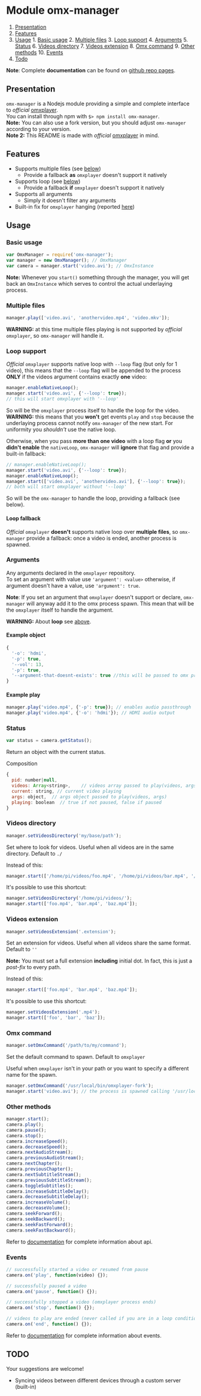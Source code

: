 # Module omx-manager
  1. [Presentation](#presentation)
  2. [Features](#features)
  3. [Usage](#usage)
    1. [Basic usage](#basicusage)
    2. [Multiple files](#multiple)
    3. [Loop support](#loop)
    4. [Arguments](#arguments)
    5. [Status](#status)
    6. [Videos directory](#videosdirectory)
    7. [Videos extension](#videosextension)
    8. [Omx command](#omxcommand)
    9. [Other methods](#othermethods)
    10. [Events](#events)
  4. [Todo](#todo)

**Note**: Complete **documentation** can be found on [github repo pages](http://vabatta.github.io/omx-manager/).


<a name="presentation"></a>
## Presentation
`omx-manager` is a Nodejs module providing a simple and complete interface to *official* [omxplayer](https://github.com/popcornmix/omxplayer). <br />
You can install through npm with `$> npm install omx-manager`. <br />
**Note:** You can also use a fork version, but you should adjust `omx-manager` according to your version. <br />
**Note 2:** This README is made with *official* [omxplayer](https://github.com/popcornmix/omxplayer) in mind.


<a name="features"></a>
## Features
 * Supports multiple files (see [below](#multiple))
    * Provide a fallback **as** `omxplayer` doesn't support it natively
 * Supports loop (see [below](#loop))
    * Provide a fallback **if** `omxplayer` doesn't support it natively
 * Supports all arguments
    * Simply it doesn't filter any arguments
 * Built-in fix for `omxplayer` hanging (reported [here](https://github.com/popcornmix/omxplayer/issues/124))


<a name="usage"></a>
## Usage

<a name="basicusage"></a>
### Basic usage
```javascript
var OmxManager = require('omx-manager');
var manager = new OmxManager(); // OmxManager
var camera = manager.start('video.avi'); // OmxInstance
```
**Note:** Whenever you `start()` something through the manager, you will get back an `OmxInstance` which serves to control the actual underlaying process.


<a name="multiple"></a>
### Multiple files
```javascript
manager.play(['video.avi', 'anothervideo.mp4', 'video.mkv']);
```

**WARNING:** at this time multiple files playing is not supported by *official* `omxplayer`, so `omx-manager` will handle it.

<a name="loop"></a>
### Loop support
*Official* `omxplayer` supports native loop with `--loop` flag (but only for 1 video), this means that the `--loop` flag will be appended to the process **ONLY** if the videos argument contains exactly **one** video:
```javascript
manager.enableNativeLoop();
manager.start('video.avi', {'--loop': true});
// this will start omxplayer with '--loop'
```
So will be the `omxplayer` process itself to handle the loop for the video. <br />
**WARNING:** this means that you **won't** get events `play` and `stop` because the underlaying process cannot notify `omx-manager` of the new start. For uniformity you *shouldn't* use the native loop.

Otherwise, when you pass **more than one video** with a loop flag **or** you **didn't enable** the `nativeLoop`, `omx-manager` will **ignore** that flag and provide a built-in fallback:
```javascript
// manager.enableNativeLoop();
manager.start('video.avi', {'--loop': true});
manager.enableNativeLoop();
manager.start(['video.avi', 'anothervideo.avi'], {'--loop': true});
// both will start omxplayer without '--loop'
```
So will be the `omx-manager` to handle the loop, providing a fallback (see below).

#### Loop fallback
*Official* `omxplayer` **doesn't** supports native loop over **multiple files**, so `omx-manager` provide a fallback: once a video is ended, another process is spawned.


<a name="arguments"></a>
### Arguments
Any arguments declared in the `omxplayer` repository.<br />
To set an argument with value use `'argument': <value>` otherwise, if argument doesn't have a value, use `'argument': true`.

**Note**: If you set an argument that `omxplayer` doesn't support or declare, `omx-manager` will anyway add it to the omx process spawn.
This mean that will be the `omxplayer` itself to handle the argument.

**WARNING:** About **loop** see [above](#loop).

#### Example object
```javascript
{
  '-o': 'hdmi',
  '-p': true,
  '--vol': 13,
  '-p': true,
  '--argument-that-doesnt-exists': true //this will be passed to omx process (see note above)
}
```

#### Example play
```javascript
manager.play('video.mp4', {'-p': true}); // enables audio passthrough
manager.play('video.mp4', {'-o': 'hdmi'}); // HDMI audio output
```


<a name="status"></a>
### Status
```javascript
var status = camera.getStatus();
```

Return an object with the current status.

Composition
```javascript
{
  pid: number|null,
  videos: Array<string>,    // videos array passed to play(videos, args)
  current: string, // current video playing
  args: object,  // args object passed to play(videos, args)
  playing: boolean  // true if not paused, false if paused
}
```


<a name="videosdirectory"></a>
### Videos directory
```javascript
manager.setVideosDirectory('my/base/path');
```
Set where to look for videos. Useful when all videos are in the same directory.
Default to  `./`

Instead of this:
```javascript
manager.start(['/home/pi/videos/foo.mp4', '/home/pi/videos/bar.mp4', '/home/pi/videos/baz.mp4']);
```

It's possible to use this shortcut:
```javascript
manager.setVideosDirectory('/home/pi/videos/');
manager.start(['foo.mp4', 'bar.mp4', 'baz.mp4']);
```


<a name="videosextension"></a>
### Videos extension
```javascript
manager.setVideosExtension('.extension');
```
Set an extension for videos. Useful when all videos share the same format.
Default to  `''`

**Note:** You must set a full extension **including** initial dot. In fact, this is just a *post-fix* to every path.

Instead of this:
```javascript
manager.start(['foo.mp4', 'bar.mp4', 'baz.mp4']);
```

It's possible to use this shortcut:
```javascript
manager.setVideosExtension('.mp4');
manager.start(['foo', 'bar', 'baz']);
```


<a name="omxcommand"></a>
### Omx command
```javascript
manager.setOmxCommand('/path/to/my/command');
```
Set the default command to spawn.
Default to  `omxplayer`

Useful when `omxplayer` isn't in your path or you want to specify a different name for the spawn.
```javascript
manager.setOmxCommand('/usr/local/bin/omxplayer-fork');
manager.start('video.avi'); // the process is spawned calling '/usr/local/bin/omxplayer-fork'
```


<a name="othermethods"></a>
### Other methods
```javascript
manager.start();
camera.play();
camera.pause();
camera.stop();
camera.increaseSpeed();
camera.decreaseSpeed();
camera.nextAudioStream();
camera.previousAudioStream();
camera.nextChapter();
camera.previousChapter();
camera.nextSubtitleStream();
camera.previousSubtitleStream();
camera.toggleSubtitles();
camera.increaseSubtitleDelay();
camera.decreaseSubtitleDelay();
camera.increaseVolume();
camera.decreaseVolume();
camera.seekForward();
camera.seekBackward();
camera.seekFastForward();
camera.seekFastBackward();
```

Refer to [documentation](http://vabatta.github.io/omx-manager/) for complete information about api.


<a name="events"></a>
### Events
```javascript
// successfully started a video or resumed from pause
camera.on('play', function(video) {});  

// successfully paused a video
camera.on('pause', function() {});

// successfully stopped a video (omxplayer process ends)
camera.on('stop', function() {});

// videos to play are ended (never called if you are in a loop condition)
camera.on('end', function() {});
```

Refer to [documentation](http://vabatta.github.io/omx-manager/) for complete information about events.


<a name="todo"></a>
## TODO

Your suggestions are welcome!

 * Syncing videos between different devices through a custom server (built-in)

